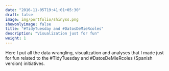 ```yaml
---
date: "2016-11-05T19:41:01+05:30"
draft: false
image: img/portfolio/shinyss.png
showonlyimage: false
title: "#TidyTuesday and #DatosDeMieRcoles"
description: "Visualization just for fun"
weight: 1
---
```


Here I put all the data wrangling, visualization and analyses that I made just for fun related to the #TidyTuesday and #DatosDeMieRcoles (Spanish version) initiatives.
